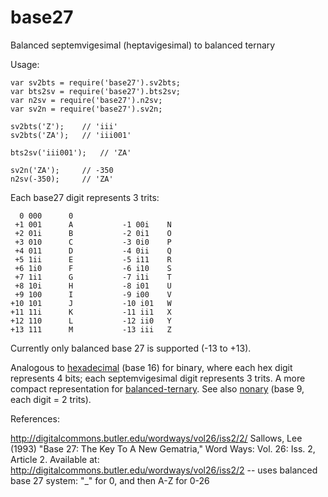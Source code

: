 # base27

Balanced septemvigesimal (heptavigesimal) to balanced ternary

Usage:

    var sv2bts = require('base27').sv2bts;
    var bts2sv = require('base27').bts2sv;
    var n2sv = require('base27').n2sv;
    var sv2n = require('base27').sv2n;

    sv2bts('Z');    // 'iii'
    sv2bts('ZA');   // 'iii001'

    bts2sv('iii001');   // 'ZA'

    sv2n('ZA');     // -350
    n2sv(-350);     // 'ZA'


Each base27 digit represents 3 trits:

      0 000      0
     +1 001      A           -1 00i    N
     +2 01i      B           -2 0i1    O
     +3 010      C           -3 0i0    P
     +4 011      D           -4 0ii    Q
     +5 1ii      E           -5 i11    R
     +6 1i0      F           -6 i10    S
     +7 1i1      G           -7 i1i    T
     +8 10i      H           -8 i01    U
     +9 100      I           -9 i00    V
    +10 101      J           -10 i01   W
    +11 11i      K           -11 ii1   X
    +12 110      L           -12 ii0   Y
    +13 111      M           -13 iii   Z

Currently only balanced base 27 is supported (-13 to +13).

Analogous to [hexadecimal](https://en.wikipedia.org/wiki/Hexadecimal) (base 16)
for binary, where each hex digit represents 4 bits; each septemvigesimal digit
represents 3 trits. A more compact representation for
[balanced-ternary](https://github.com/thirdcoder/balanced-ternary).
See also [nonary](https://github.com/thirdcoder/nonary) (base 9, each digit = 2 trits).


References:

http://digitalcommons.butler.edu/wordways/vol26/iss2/2/
Sallows, Lee (1993) "Base 27: The Key To A New Gematria," Word Ways: Vol. 26: Iss. 2, Article 2.
Available at: http://digitalcommons.butler.edu/wordways/vol26/iss2/2
-- uses balanced base 27 system: "\_" for 0, and then A-Z for 0-26

